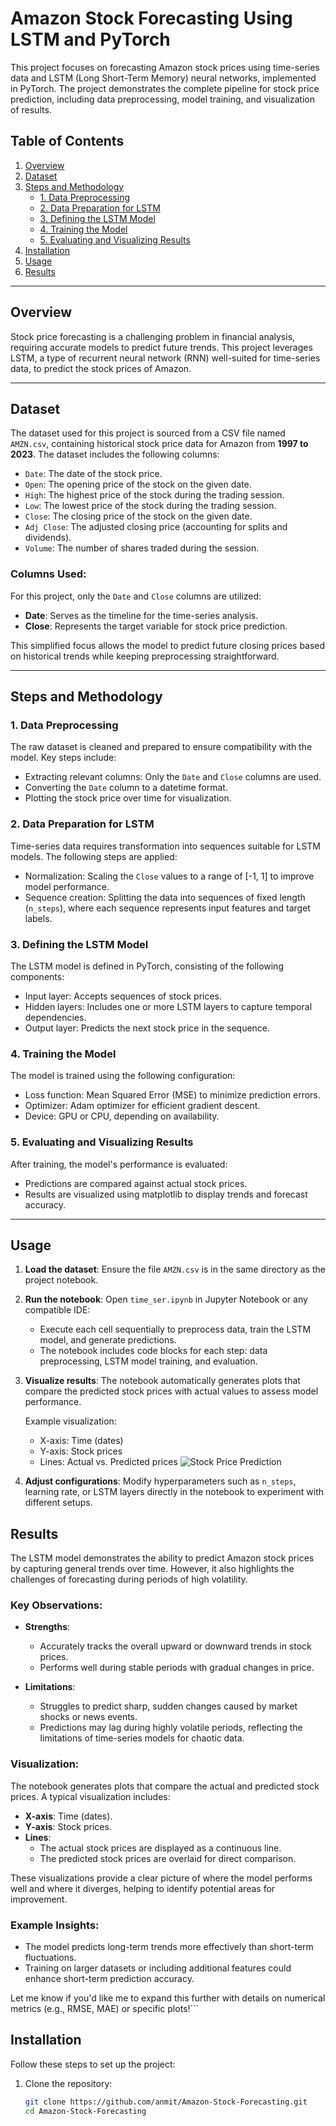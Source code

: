 # Amazon Stock Forecasting Using LSTM and PyTorch

This project focuses on forecasting Amazon stock prices using time-series data and LSTM (Long Short-Term Memory) neural networks, implemented in PyTorch. The project demonstrates the complete pipeline for stock price prediction, including data preprocessing, model training, and visualization of results.

## Table of Contents

1. [Overview](#overview)
2. [Dataset](#dataset)
3. [Steps and Methodology](#steps-and-methodology)
    - [1. Data Preprocessing](#1-data-preprocessing)
    - [2. Data Preparation for LSTM](#2-data-preparation-for-lstm)
    - [3. Defining the LSTM Model](#3-defining-the-lstm-model)
    - [4. Training the Model](#4-training-the-model)
    - [5. Evaluating and Visualizing Results](#5-evaluating-and-visualizing-results)
4. [Installation](#installation)
5. [Usage](#usage)
6. [Results](#results)


---

## Overview

Stock price forecasting is a challenging problem in financial analysis, requiring accurate models to predict future trends. This project leverages LSTM, a type of recurrent neural network (RNN) well-suited for time-series data, to predict the stock prices of Amazon.

---

## Dataset

The dataset used for this project is sourced from a CSV file named `AMZN.csv`, containing historical stock price data for Amazon from **1997 to 2023**. The dataset includes the following columns:

- `Date`: The date of the stock price.
- `Open`: The opening price of the stock on the given date.
- `High`: The highest price of the stock during the trading session.
- `Low`: The lowest price of the stock during the trading session.
- `Close`: The closing price of the stock on the given date.
- `Adj Close`: The adjusted closing price (accounting for splits and dividends).
- `Volume`: The number of shares traded during the session.

### Columns Used:
For this project, only the `Date` and `Close` columns are utilized:
- **Date**: Serves as the timeline for the time-series analysis.
- **Close**: Represents the target variable for stock price prediction.

This simplified focus allows the model to predict future closing prices based on historical trends while keeping preprocessing straightforward.

---

## Steps and Methodology

### 1. Data Preprocessing

The raw dataset is cleaned and prepared to ensure compatibility with the model. Key steps include:

- Extracting relevant columns: Only the `Date` and `Close` columns are used.
- Converting the `Date` column to a datetime format.
- Plotting the stock price over time for visualization.

### 2. Data Preparation for LSTM

Time-series data requires transformation into sequences suitable for LSTM models. The following steps are applied:

- Normalization: Scaling the `Close` values to a range of [-1, 1] to improve model performance.
- Sequence creation: Splitting the data into sequences of fixed length (`n_steps`), where each sequence represents input features and target labels.

### 3. Defining the LSTM Model

The LSTM model is defined in PyTorch, consisting of the following components:

- Input layer: Accepts sequences of stock prices.
- Hidden layers: Includes one or more LSTM layers to capture temporal dependencies.
- Output layer: Predicts the next stock price in the sequence.

### 4. Training the Model

The model is trained using the following configuration:

- Loss function: Mean Squared Error (MSE) to minimize prediction errors.
- Optimizer: Adam optimizer for efficient gradient descent.
- Device: GPU or CPU, depending on availability.

### 5. Evaluating and Visualizing Results

After training, the model's performance is evaluated:

- Predictions are compared against actual stock prices.
- Results are visualized using matplotlib to display trends and forecast accuracy.

---

## Usage

1. **Load the dataset**:
   Ensure the file `AMZN.csv` is in the same directory as the project notebook.

2. **Run the notebook**:
   Open `time_ser.ipynb` in Jupyter Notebook or any compatible IDE:
   - Execute each cell sequentially to preprocess data, train the LSTM model, and generate predictions.
   - The notebook includes code blocks for each step: data preprocessing, LSTM model training, and evaluation.

3. **Visualize results**:
   The notebook automatically generates plots that compare the predicted stock prices with actual values to assess model performance.

   Example visualization:
   - X-axis: Time (dates)
   - Y-axis: Stock prices
   - Lines: Actual vs. Predicted prices
   ![Stock Price Prediction](Visualization.png)

4. **Adjust configurations**:
   Modify hyperparameters such as `n_steps`, learning rate, or LSTM layers directly in the notebook to experiment with different setups.
## Results

The LSTM model demonstrates the ability to predict Amazon stock prices by capturing general trends over time. However, it also highlights the challenges of forecasting during periods of high volatility.

### Key Observations:

- **Strengths**:
  - Accurately tracks the overall upward or downward trends in stock prices.
  - Performs well during stable periods with gradual changes in price.

- **Limitations**:
  - Struggles to predict sharp, sudden changes caused by market shocks or news events.
  - Predictions may lag during highly volatile periods, reflecting the limitations of time-series models for chaotic data.

### Visualization:

The notebook generates plots that compare the actual and predicted stock prices. A typical visualization includes:

- **X-axis**: Time (dates).
- **Y-axis**: Stock prices.
- **Lines**: 
  - The actual stock prices are displayed as a continuous line.
  - The predicted stock prices are overlaid for direct comparison.

These visualizations provide a clear picture of where the model performs well and where it diverges, helping to identify potential areas for improvement.

### Example Insights:

- The model predicts long-term trends more effectively than short-term fluctuations.
- Training on larger datasets or including additional features could enhance short-term prediction accuracy.

Let me know if you'd like me to expand this further with details on numerical metrics (e.g., RMSE, MAE) or specific plots!```

## Installation

Follow these steps to set up the project:

1. Clone the repository:
   ```bash
   git clone https://github.com/anmit/Amazon-Stock-Forecasting.git
   cd Amazon-Stock-Forecasting
